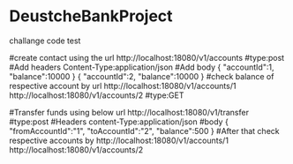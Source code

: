 # DeustcheBankProject
challange code test


#create contact using the url
http://localhost:18080/v1/accounts
#type:post
#Add headers
Content-Type:application/json
#Add body
{
"accountId":1,
"balance":10000
}
{
"accountId":2,
"balance":10000
}
#check balance of respective account by url
http://localhost:18080/v1/accounts/1
http://localhost:18080/v1/accounts/2
#type:GET

#Transfer funds using below url
http://localhost:18080/v1/transfer
#type:post
#Headers
content-Type:application/json
#body
{
"fromAccountId":"1",
"toAccountId":"2",
"balance":500
}
#After that check respective accounts by
http://localhost:18080/v1/accounts/1
http://localhost:18080/v1/accounts/2
